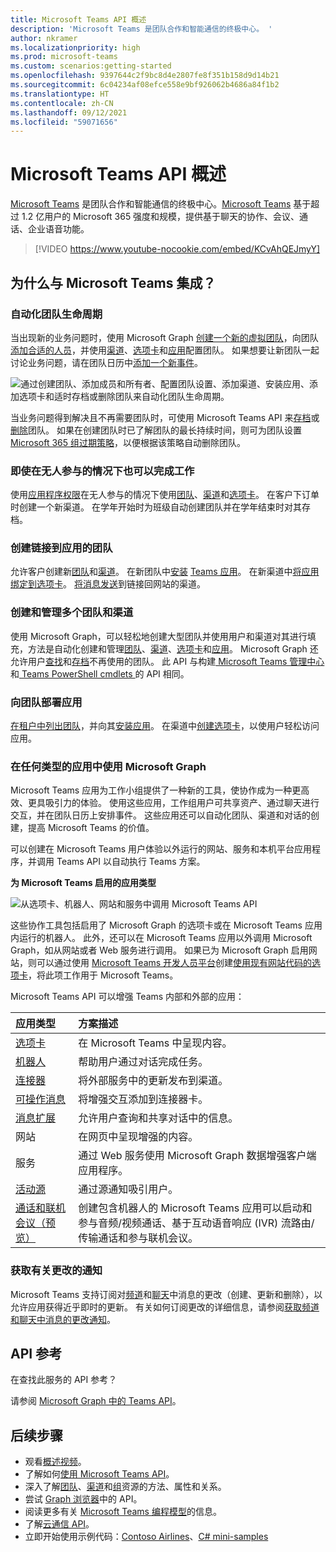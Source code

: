 ```yaml
---
title: Microsoft Teams API 概述
description: 'Microsoft Teams 是团队合作和智能通信的终极中心。 '
author: nkramer
ms.localizationpriority: high
ms.prod: microsoft-teams
ms.custom: scenarios:getting-started
ms.openlocfilehash: 9397644c2f9bc8d4e2807fe8f351b158d9d14b21
ms.sourcegitcommit: 6c04234af08efce558e9bf926062b4686a84f1b2
ms.translationtype: HT
ms.contentlocale: zh-CN
ms.lasthandoff: 09/12/2021
ms.locfileid: "59071656"
---
```

# <a name="microsoft-teams-api-overview"></a>Microsoft Teams API 概述

[Microsoft Teams](https://products.office.com/microsoft-teams) 是团队合作和智能通信的终极中心。[Microsoft Teams](https://products.office.com/) 基于超过 1.2 亿用户的 Microsoft 365 强度和规模，提供基于聊天的协作、会议、通话、企业语音功能。


> [!VIDEO https://www.youtube-nocookie.com/embed/KCvAhQEJmyY]


## <a name="why-integrate-with-microsoft-teams"></a>为什么与 Microsoft Teams 集成？

### <a name="automate-team-lifecycles"></a>自动化团队生命周期

当出现新的业务问题时，使用 Microsoft Graph [创建一个新的虚拟团队](/graph/api/team-put-teams)，向团队[添加合适的人员](/graph/api/group-post-members)，并使用[渠道](/graph/api/channel-post)、[选项卡](/graph/api/teamstab-add)和[应用](/graph/api/teamsappinstallation-add)配置团队。
如果想要让新团队一起讨论业务问题，请在团队日历中[添加一个新事件](/graph/api/group-post-events)。

![通过创建团队、添加成员和所有者、配置团队设置、添加渠道、安装应用、添加选项卡和适时存档或删除团队来自动化团队生命周期。](images/teams-lifecycle.png)

当业务问题得到解决且不再需要团队时，可使用 Microsoft Teams API 来[存档](/graph/api/team-archive)或[删除](/graph/api/group-delete)团队。 如果在创建团队时已了解团队的最长持续时间，则可为团队设置 [Microsoft 365 组过期策略](https://support.office.com/article/office-365-group-expiration-policy-8d253fe5-0e09-4b3c-8b5e-f48def064733?ui=en-US&rs=en-US&ad=US)，以便根据该策略自动删除团队。

### <a name="get-work-done-even-when-no-one-is-around"></a>即使在无人参与的情况下也可以完成工作

使用[应用程序权限](permissions-reference.md)在无人参与的情况下使用[团队](/graph/api/resources/team)、[渠道](/graph/api/resources/channel)和[选项卡](/graph/api/resources/teamstab)。 在客户下订单时创建一个新渠道。
在学年开始时为班级自动创建团队并在学年结束时对其存档。

### <a name="create-teams-linked-to-your-app"></a>创建链接到应用的团队

允许客户创建新[团队](/graph/api/resources/team)和[渠道](/graph/api/resources/channel)。 
在新团队中[安装](/graph/api/teamsappinstallation-add) [Teams 应用](/microsoftteams/platform/#pivot=home&panel=home-all)。 
在新渠道中[将应用绑定到选项卡](/graph/api/teamstab-add)。 
[将消息发送](/graph/api/channel-post-message)到链接回网站的渠道。

### <a name="create-and-manage-multiple-teams-and-channels"></a>创建和管理多个团队和渠道

使用 Microsoft Graph，可以轻松地创建大型团队并使用用户和渠道对其进行填充，方法是自动化创建和管理[团队](/graph/api/resources/team)、[渠道](/graph/api/resources/channel)、[选项卡](/graph/api/resources/teamstab)和[应用](/graph/api/resources/teamsapp)。
Microsoft Graph 还允许用户[查找](teams-list-all-teams.md)和[存档](/graph/api/team-archive)不再使用的团队。 此 API 与构建[ Microsoft Teams 管理中心](/microsoftteams/enable-features-office-365)和[ Teams PowerShell cmdlets ](/microsoftteams/teams-powershell-overview)的 API 相同。

### <a name="deploy-apps-to-teams"></a>向团队部署应用

[在租户中列出团队](teams-list-all-teams.md)，并向其[安装应用](/graph/api/teamsappinstallation-add)。 
在渠道中[创建选项卡](/graph/api/teamstab-add)，以使用户轻松访问应用。

### <a name="use-microsoft-graph-in-any-kind-of-app"></a>在任何类型的应用中使用 Microsoft Graph

Microsoft Teams 应用为工作小组提供了一种新的工具，使协作成为一种更高效、更具吸引力的体验。 使用这些应用，工作组用户可共享资产、通过聊天进行交互，并在团队日历上安排事件。 这些应用还可以自动化团队、渠道和对话的创建，提高 Microsoft Teams 的价值。

可以创建在 Microsoft Teams 用户体验以外运行的网站、服务和本机平台应用程序，并调用 Teams API 以自动执行 Teams 方案。

**为 Microsoft Teams 启用的应用类型**

![从选项卡、机器人、网站和服务中调用 Microsoft Teams API](images/teamsappendpoints.png)

这些协作工具包括启用了 Microsoft Graph 的选项卡或在 Microsoft Teams 应用内运行的机器人。 此外，还可以在 Microsoft Teams 应用以外调用 Microsoft Graph，如从网站或者 Web 服务进行调用。 如果已为 Microsoft Graph 启用网站，则可以通过使用 [Microsoft Teams 开发人员平台](/microsoftteams/platform/#pivot=home&panel=home-all)创建[使用现有网站代码的选项卡](/microsoftteams/platform/concepts/tabs/tabs-overview)，将此项工作用于 Microsoft Teams。

Microsoft Teams API 可以增强 Teams 内部和外部的应用：

|应用类型|方案描述|
|:-------|:-------------------|
| [选项卡](/microsoftteams/platform/concepts/tabs/tabs-overview) |在 Microsoft Teams 中呈现内容。|
| [机器人](/microsoftteams/platform/concepts/bots/bots-overview) |帮助用户通过对话完成任务。|
| [连接器](/microsoftteams/platform/concepts/connectors/connectors) |将外部服务中的更新发布到渠道。|
| [可操作消息](/microsoftteams/platform/concepts/cards/cards) |将增强交互添加到连接器卡。|
| [消息扩展](/microsoftteams/platform/concepts/messaging-extensions) |允许用户查询和共享对话中的信息。|
|网站| 在网页中呈现增强的内容。|
|服务|通过 Web 服务使用 Microsoft Graph 数据增强客户端应用程序。|
| [活动源](/microsoftteams/platform/concepts/activity-feed)|通过源通知吸引用户。|
| [通话和联机会议（预览）](/graph/api/resources/communications-api-overview) |创建包含机器人的 Microsoft Teams 应用可以启动和参与音频/视频通话、基于互动语音响应 (IVR) 流路由/传输通话和参与联机会议。|

### <a name="get-notified-about-changes"></a>获取有关更改的通知

Microsoft Teams 支持订阅对[频道](/graph/api/resources/channel)和[聊天](/graph/api/resources/chat)中消息的更改（创建、更新和删除），以允许应用获得近乎即时的更新。 有关如何订阅更改的详细信息，请参阅[获取频道和聊天中消息的更改通知](teams-changenotifications-chatmessage.md)。

## <a name="api-reference"></a>API 参考

在查找此服务的 API 参考？

请参阅 [Microsoft Graph 中的 Teams API](/graph/api/resources/teams-api-overview)。

## <a name="next-steps"></a>后续步骤

- 观看[概述视频](https://aka.ms/teamsgraph/v1/video)。
- 了解如何[使用 Microsoft Teams API](/graph/api/resources/teams-api-overview)。
- 深入了解[团队](/graph/api/resources/team)、[渠道](/graph/api/resources/channel)和[组](/graph/api/resources/group)资源的方法、属性和关系。
- 尝试 [Graph 浏览器](https://developer.microsoft.com/graph/graph-explorer)中的 API。
- 阅读更多有关 [Microsoft Teams 编程模型](/microsoftteams/platform/concepts/concepts-overview)的信息。
- 了解[云通信 API](/graph/api/resources/communications-api-overview)。
- 立即开始使用示例代码：[Contoso Airlines](https://github.com/microsoftgraph/contoso-airlines-teams-sample)、[C# mini-samples](https://github.com/microsoftgraph/csharp-teams-sample-graph)
